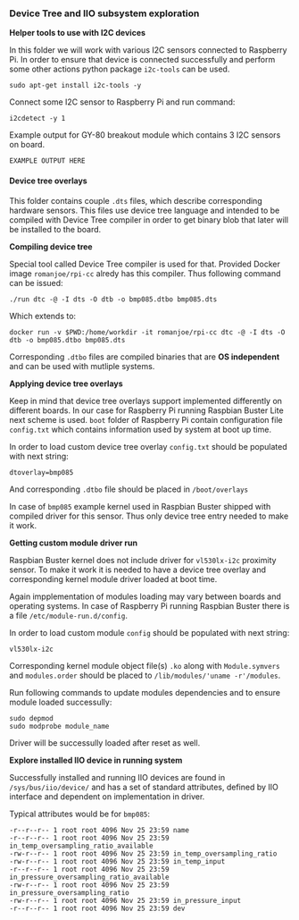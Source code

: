 ### Device Tree and IIO subsystem exploration

**Helper tools to use with I2C devices**

In this folder we will work with various I2C sensors connected to Raspberry Pi. In order to ensure that device is connected successfully and perform some other actions python package `i2c-tools` can be used.

    sudo apt-get install i2c-tools -y

Connect some I2C sensor to Raspberry Pi and run command:

    i2cdetect -y 1

Example output for GY-80 breakout module which contains 3 I2C sensors on board.

    EXAMPLE OUTPUT HERE

#### Device tree overlays

This folder contains couple `.dts` files, which describe corresponding hardware sensors. This files use device tree language and intended to be compiled with Device Tree compiler in order to get binary blob that later will be installed to the board.

**Compiling device tree**

Special tool called Device Tree compiler is used for that. Provided Docker image `romanjoe/rpi-cc` alredy has this compiler. Thus following command can be issued:

    ./run dtc -@ -I dts -O dtb -o bmp085.dtbo bmp085.dts

Which extends to:

    docker run -v $PWD:/home/workdir -it romanjoe/rpi-cc dtc -@ -I dts -O dtb -o bmp085.dtbo bmp085.dts

Corresponding `.dtbo` files are compiled binaries that are **OS independent** and can be used with mutliple systems.

**Applying device tree overlays**

Keep in mind that device tree overlays support implemented differently on different boards. In our case for Raspberry Pi running Raspbian Buster Lite next scheme is used. `boot` folder of Raspberry Pi contain configuration file `config.txt` which contains information used by system at boot up time. 

In order to load custom device tree overlay `config.txt` should be populated with next string:

    dtoverlay=bmp085

And corresponding `.dtbo` file should be placed in `/boot/overlays`

In case of `bmp085` example kernel used in Raspbian Buster shipped with compiled driver for this sensor. Thus only device tree entry needed to make it work.

**Getting custom module driver run**

Raspbian Buster kernel does not include driver for `vl530lx-i2c` proximity sensor. To make it work it is needed to have a device tree overlay and corresponding kernel module driver loaded at boot time.

Again impplementation of modules loading may vary between boards and operating systems. In case of Raspberry Pi running Raspbian Buster there is a file `/etc/module-run.d/config`.

In order to load custom module `config` should be populated with next string:

    vl530lx-i2c

Corresponding kernel module object file(s) `.ko` along with `Module.symvers` and `modules.order` should be placed to `/lib/modules/'uname -r'/modules`.

Run following commands to update modules dependencies and to ensure module loaded successully:

    sudo depmod
    sudo modprobe module_name

Driver will be successully loaded after reset as well.


**Explore installed IIO device in running system**

Successfully installed and running IIO devices are found in `/sys/bus/iio/device/` and has a set of standard attributes, defined by IIO interface and dependent on implementation in driver.

Typical attributes would be for `bmp085`:

    -r--r--r-- 1 root root 4096 Nov 25 23:59 name
    -r--r--r-- 1 root root 4096 Nov 25 23:59 in_temp_oversampling_ratio_available
    -rw-r--r-- 1 root root 4096 Nov 25 23:59 in_temp_oversampling_ratio
    -rw-r--r-- 1 root root 4096 Nov 25 23:59 in_temp_input
    -r--r--r-- 1 root root 4096 Nov 25 23:59 in_pressure_oversampling_ratio_available
    -rw-r--r-- 1 root root 4096 Nov 25 23:59 in_pressure_oversampling_ratio
    -rw-r--r-- 1 root root 4096 Nov 25 23:59 in_pressure_input
    -r--r--r-- 1 root root 4096 Nov 25 23:59 dev